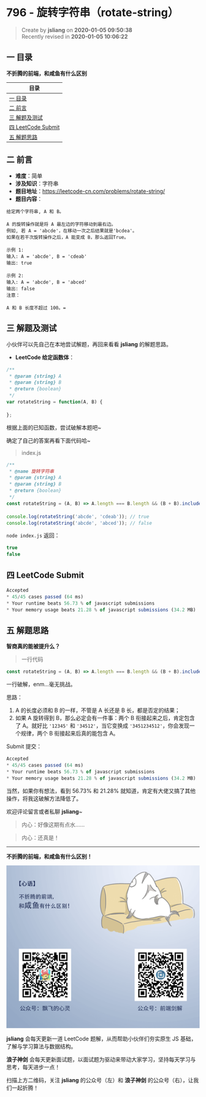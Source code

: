 796 - 旋转字符串（rotate-string）
===

> Create by **jsliang** on **2020-01-05 09:50:38**  
> Recently revised in **2020-01-05 10:06:22**

## 一 目录

**不折腾的前端，和咸鱼有什么区别**

| 目录 |
| --- | 
| [一 目录](#chapter-one) | 
| [二 前言](#chapter-two) |
| [三 解题及测试](#chapter-three) |
| [四 LeetCode Submit](#chapter-four) |
| [五 解题思路](#chapter-five) |

## 二 前言



* **难度**：简单
* **涉及知识**：字符串
* **题目地址**：https://leetcode-cn.com/problems/rotate-string/
* **题目内容**：

```
给定两个字符串, A 和 B。

A 的旋转操作就是将 A 最左边的字符移动到最右边。
例如, 若 A = 'abcde'，在移动一次之后结果就是'bcdea'。
如果在若干次旋转操作之后，A 能变成 B，那么返回True。

示例 1:
输入: A = 'abcde', B = 'cdeab'
输出: true

示例 2:
输入: A = 'abcde', B = 'abced'
输出: false
注意：

A 和 B 长度不超过 100。=
```

## 三 解题及测试



小伙伴可以先自己在本地尝试解题，再回来看看 **jsliang** 的解题思路。

* **LeetCode 给定函数体**：

```js
/**
 * @param {string} A
 * @param {string} B
 * @return {boolean}
 */
var rotateString = function(A, B) {
    
};
```

根据上面的已知函数，尝试破解本题吧~

确定了自己的答案再看下面代码哈~

> index.js

```js
/**
 * @name 旋转字符串
 * @param {string} A
 * @param {string} B
 * @return {boolean}
 */
const rotateString = (A, B) => A.length === B.length && (B + B).includes(A);

console.log(rotateString('abcde', 'cdeab')); // true
console.log(rotateString('abcde', 'abced')); // false
```

`node index.js` 返回：

```js
true
false
```

## 四 LeetCode Submit



```js
Accepted
* 45/45 cases passed (64 ms)
* Your runtime beats 56.73 % of javascript submissions
* Your memory usage beats 21.28 % of javascript submissions (34.2 MB)
```

## 五 解题思路



**智商真的能被提升么？**

> 一行代码

```js
const rotateString = (A, B) => A.length === B.length && (B + B).includes(A);
```

一行破解，enm...毫无挑战。

思路：

1. A 的长度必须和 B 的一样，不管是 A 长还是 B 长，都是否定的结果；
2. 如果 A 旋转得到 B，那么必定会有一件事：两个 B 衔接起来之后，肯定包含了 A。就好比 `'12345'` 和 `'34512'`，当它变换成 `'3451234512'`，你会发现一个规律，两个 B 衔接起来后真的能包含 A。

Submit 提交：

```js
Accepted
* 45/45 cases passed (64 ms)
* Your runtime beats 56.73 % of javascript submissions
* Your memory usage beats 21.28 % of javascript submissions (34.2 MB)
```

当然，如果你有想法，看到 56.73% 和 21.28% 就知道，肯定有大佬又搞了其他操作，将我这破解方法降低了。

欢迎评论留言或者私聊 **jsliang**~

> 内心：好像这期有点水……

> 内心：还真是！

---

**不折腾的前端，和咸鱼有什么区别！**

![图](../../../public-repertory/img/z-index-small.png)

**jsliang** 会每天更新一道 LeetCode 题解，从而帮助小伙伴们夯实原生 JS 基础，了解与学习算法与数据结构。

**浪子神剑** 会每天更新面试题，以面试题为驱动来带动大家学习，坚持每天学习与思考，每天进步一点！

扫描上方二维码，关注 **jsliang** 的公众号（左）和 **浪子神剑** 的公众号（右），让我们一起折腾！

